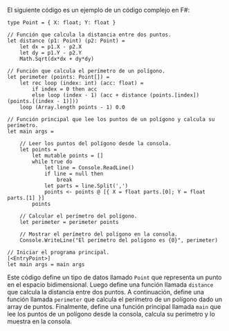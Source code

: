 El siguiente código es un ejemplo de un código complejo en F#:

```f#
type Point = { X: float; Y: float }

// Función que calcula la distancia entre dos puntos.
let distance (p1: Point) (p2: Point) =
    let dx = p1.X - p2.X
    let dy = p1.Y - p2.Y
    Math.Sqrt(dx*dx + dy*dy)

// Función que calcula el perímetro de un polígono.
let perimeter (points: Point[]) =
    let rec loop (index: int) (acc: float) =
        if index = 0 then acc
        else loop (index - 1) (acc + distance (points.[index]) (points.[(index - 1)]))
    loop (Array.length points - 1) 0.0

// Función principal que lee los puntos de un polígono y calcula su perímetro.
let main args =

    // Leer los puntos del polígono desde la consola.
    let points =
        let mutable points = []
        while true do
            let line = Console.ReadLine()
            if line = null then
                break
            let parts = line.Split(',')
            points <- points @ [{ X = float parts.[0]; Y = float parts.[1] }]
        points

    // Calcular el perímetro del polígono.
    let perimeter = perimeter points

    // Mostrar el perímetro del polígono en la consola.
    Console.WriteLine("El perímetro del polígono es {0}", perimeter)

// Iniciar el programa principal.
[<EntryPoint>]
let main args = main args
```

Este código define un tipo de datos llamado `Point` que representa un punto en el espacio bidimensional. Luego define una función llamada `distance` que calcula la distancia entre dos puntos. A continuación, define una función llamada `perimeter` que calcula el perímetro de un polígono dado un array de puntos. Finalmente, define una función principal llamada `main` que lee los puntos de un polígono desde la consola, calcula su perímetro y lo muestra en la consola.